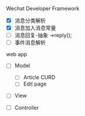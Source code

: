 Wechat Developer Framework
- [x] 消息分类解析
- [x] 消息加入消息常量
- [ ] 消息回复-抽象 ->reply();
- [ ] 事件消息解析

web app
- [ ] Model
    - [ ] Article CURD
    - [ ] Edit page
    
- [ ] View

- [ ] Controller
